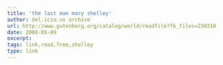 ```yaml
---
title: 'the last man mary shelley'
author: del.icio.us archive
url: http://www.gutenberg.org/catalog/world/readfile?fk_files=230310
date: 2008-05-09
excerpt: 
tags: link,read,free,shelley
type: link
---
```

